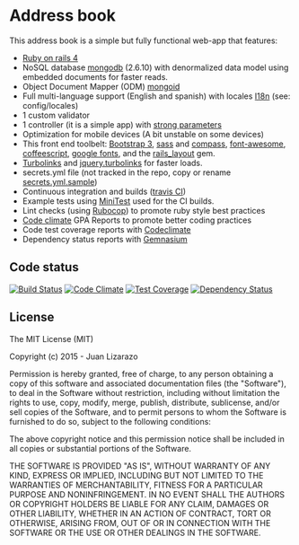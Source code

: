 # Address book 

This address book is a simple but fully functional web-app that features: 

- [Ruby on rails 4](http://rubyonrails.org/)
- NoSQL database [mongodb](https://www.mongodb.org/) (2.6.10) with denormalized data model using embedded documents for faster reads. 
- Object Document Mapper (ODM) [mongoid](http://mongoid.org/en/mongoid/index.html)
- Full multi-language support (English and spanish) with locales [I18n](http://guides.rubyonrails.org/i18n.html) (see: config/locales)
- 1 custom validator
- 1 controller (it is a simple app) with [strong parameters](http://api.rubyonrails.org/classes/ActionController/Parameters.html)
- Optimization for mobile devices (A bit unstable on some devices)
- This front end toolbelt: [Bootstrap 3](http://getbootstrap.com/), [sass](http://sass-lang.com/) and [compass](http://compass-style.org/), [font-awesome](http://fortawesome.github.io/Font-Awesome/), [coffeescript](http://coffeescript.org/), [google fonts](https://www.google.com/fonts),  and the [rails_layout](https://github.com/RailsApps/rails_layout/) gem.
- [Turbolinks](https://github.com/rails/turbolinks) and [jquery.turbolinks](https://github.com/kossnocorp/jquery.turbolinks) for faster loads.
- secrets.yml file (not tracked in the repo, copy or rename [secrets.yml.sample](https://github.com/juanlizarazo/address-book/blob/develop/master/config/secrets.yml.sample))
- Continuous integration and builds ([travis CI](https://travis-ci.org/juanlizarazo/address-book))
- Example tests using [MiniTest](https://github.com/seattlerb/minitest) used for the CI builds.
- Lint checks (using [Rubocop](https://github.com/bbatsov/rubocop)) to promote ruby style best practices
- [Code climate](https://codeclimate.com/github/juanlizarazo/address-book) GPA Reports to promote better coding practices
- Code test coverage reports with [Codeclimate](https://codeclimate.com/github/juanlizarazo/address-book) 
- Dependency status reports with [Gemnasium](https://gemnasium.com/juanlizarazo/address-book) 

## Code status 
[![Build Status](https://travis-ci.org/juanlizarazo/address-book.svg)](https://travis-ci.org/juanlizarazo/address-book) [![Code Climate](https://codeclimate.com/github/juanlizarazo/address-book/badges/gpa.svg)](https://codeclimate.com/github/juanlizarazo/address-book) [![Test Coverage](https://codeclimate.com/github/juanlizarazo/address-book/badges/coverage.svg)](https://codeclimate.com/github/juanlizarazo/address-book/coverage) [![Dependency Status](https://gemnasium.com/juanlizarazo/address-book.svg)](https://gemnasium.com/juanlizarazo/address-book)

## License

The MIT License (MIT)

Copyright (c) 2015 - Juan Lizarazo

Permission is hereby granted, free of charge, to any person obtaining a copy
of this software and associated documentation files (the "Software"), to deal
in the Software without restriction, including without limitation the rights
to use, copy, modify, merge, publish, distribute, sublicense, and/or sell
copies of the Software, and to permit persons to whom the Software is
furnished to do so, subject to the following conditions:

The above copyright notice and this permission notice shall be included in all
copies or substantial portions of the Software.

THE SOFTWARE IS PROVIDED "AS IS", WITHOUT WARRANTY OF ANY KIND, EXPRESS OR
IMPLIED, INCLUDING BUT NOT LIMITED TO THE WARRANTIES OF MERCHANTABILITY,
FITNESS FOR A PARTICULAR PURPOSE AND NONINFRINGEMENT. IN NO EVENT SHALL THE
AUTHORS OR COPYRIGHT HOLDERS BE LIABLE FOR ANY CLAIM, DAMAGES OR OTHER
LIABILITY, WHETHER IN AN ACTION OF CONTRACT, TORT OR OTHERWISE, ARISING FROM,
OUT OF OR IN CONNECTION WITH THE SOFTWARE OR THE USE OR OTHER DEALINGS IN THE
SOFTWARE.
